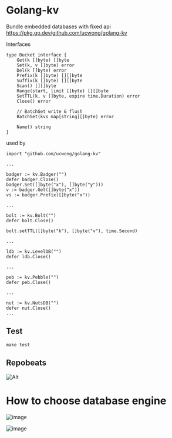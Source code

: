 # Golang-kv
Bundle embedded databases with fixed api https://pkg.go.dev/github.com/ucwong/golang-kv

Interfaces

```
type Bucket interface {
	Get(k []byte) []byte
	Set(k, v []byte) error
	Del(k []byte) error
	Prefix(k []byte) [][]byte
	Suffix(k []byte) [][]byte
	Scan() [][]byte
	Range(start, limit []byte) [][]byte
	SetTTL(k, v []byte, expire time.Duration) error
	Close() error

	// BatchSet write & flush
	BatchSet(kvs map[string][]byte) error
	
	Name() string
}
```

used by 
```
import "github.com/ucwong/golang-kv"

...

badger := kv.Badger("")
defer badger.Close()
badger.Set([]byte("x"), []byte("y")))
v := badger.Get([]byte("x"))
vs := badger.Prefix([]byte("x"))

...

bolt := kv.Bolt("")
defer bolt.Close()

bolt.setTTL([]byte("k"), []byte("v"), time.Second)

...

ldb := kv.LevelDB("")
defer ldb.Close()

...

peb := kv.Pebble("")
defer peb.Close()

...

nut := kv.NutsDB("")
defer nut.Close()
...
```
## Test
```
make test
```
## Repobeats

![Alt](https://repobeats.axiom.co/api/embed/6187bb40cb7709dfbf08cd33cb06f44f046c7cb4.svg "Repobeats analytics image")

# How to choose database engine
![image](https://user-images.githubusercontent.com/22344498/111969569-5aede600-8b35-11eb-8580-8cd1baf2bbb1.png)

![image](https://user-images.githubusercontent.com/22344498/111968369-07c76380-8b34-11eb-90f3-26b0a2a85624.png)
